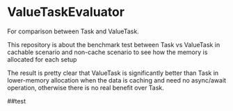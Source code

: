 # ValueTaskEvaluator
For comparison between Task and ValueTask.

This repository is about the benchmark test between Task<T> vs ValueTask<T>
in cachable scenario and non-cache scenario to see how the memory is allocated for each setup

The result is pretty clear that ValueTask is significantly better than Task in lower-memory allocation
when the data is caching and need no async/await operation, otherwise there is no real benefit over Task.

##test
